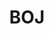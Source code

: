 ---
title: "BOJ"
layout: category
permalink: /PS/BOJ/
author_profile: true
sidebar_main: true
taxonomy: BOJ
---